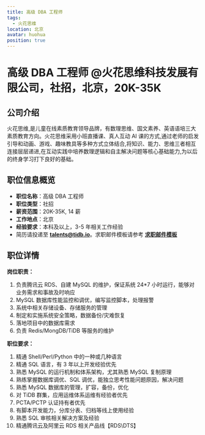 ```yaml
---
title: 高级 DBA 工程师
tags:
  - 火花思维
location: 北京
avatar: huohua
position: true
---
```


# 高级 DBA 工程师 @火花思维科技发展有限公司，社招，北京，20K-35K

## 公司介绍

火花思维,是儿童在线素质教育领导品牌，有数理思维、国文素养、英语语培三大素质教育方向。火花思维采用小班直播课、真人互动 AI 课的方式,通过老师的启发引导和动画、游戏、趣味教具等多种方式立体结合,将知识、能力、思维三者相互连接层层递进,在互动实践中培养数理逻辑和自主解决问题等核心基础能力,为以后的终身学习打下良好的基础。

## 职位信息概览

- **职位名称**：高级 DBA 工程师
- **职位类型**：社招
- **薪资范围**：20K-35K, 14 薪
- **工作地点**：北京
- **经验要求**：本科及以上，3-5 年相关工作经验
- 简历请投递至 <a mailto="talents@tidb.io">**talents@tidb.io**</a>。求职邮件模板请参考 **[求职邮件模板](https://asktug.com/t/topic/62932)**

## 职位详情

**岗位职责：**

1. 负责腾讯云 RDS、自建 MySQL 的维护，保证系统 24*7 小时运行，能够对业务需求和事故及时响应
2. MySQL 数据库性能监控和调优，编写监控脚本，处理报警
3. 系统中相关存储设备、存储服务的管理
4. 制定和实施系统安全策略，数据备份/灾难恢复
5. 落地项目中的数据库需求
6. 负责 Redis/MongDB/TiDB 等服务的维护

**职位要求：**

1. 精通 Shell/Perl/Python 中的一种或几种语言
2. 精通 SQL 语言，有 3 年以上开发经验优先
3. 熟悉 MySQL 的运行机制和体系架构，尤其熟悉 MySQL 复制原理
4. 熟练掌握数据库调优、SQL 调优，能独立思考性能问题原因，解决问题
5. 熟悉 MySQL 数据库的管理，扩容，备份，优化
6. 对 TiDB 群集，应用运维体系运维有经验者优先
7. PCTA/PCTP 认证持有者优先
8. 有脚本开发能力，分库分表、归档等线上使用经验
9. 熟悉 SQL 审核相关解决方案及经验
10. 精通腾讯云及阿里云 RDS 相关产品线【RDS\DTS】
